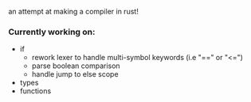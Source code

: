 an attempt at making a compiler in rust!

### Currently working on: 
  - if
    - rework lexer to handle multi-symbol keywords (i.e "==" or "<=")
    - parse boolean comparison 
    - handle jump to else scope
  - types
  - functions
